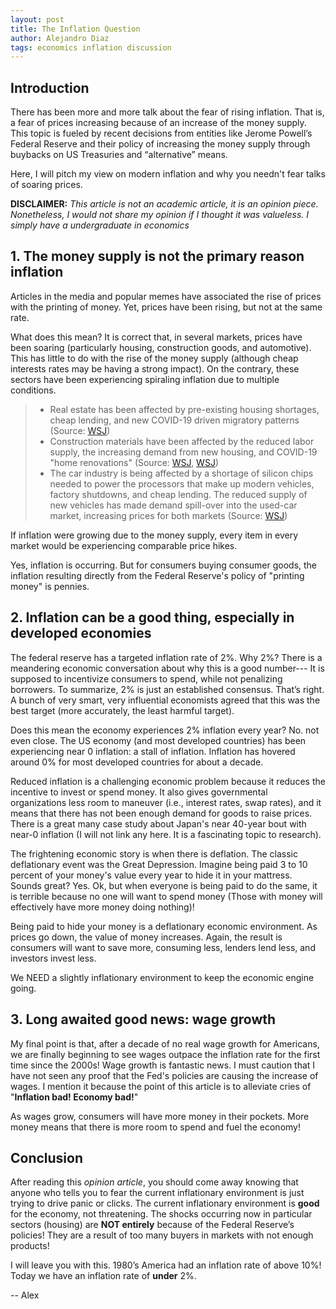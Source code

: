 ```yaml
---
layout: post
title: The Inflation Question
author: Alejandro Diaz
tags: economics inflation discussion
---
```

## Introduction
There has been more and more talk about the fear of rising inflation. That is, a fear of prices increasing because of an increase of the money supply. This topic is fueled by recent decisions from entities like Jerome Powell’s Federal Reserve and their policy of increasing the money supply through buybacks on US Treasuries and “alternative” means.

Here, I will pitch my view on modern inflation and why you needn't fear talks of soaring prices.

**DISCLAIMER:** *This article is not an academic article, it is an opinion piece. Nonetheless, I would not share my opinion if I thought it was valueless. I simply have a undergraduate in economics*

## 1. The money supply is not the primary reason inflation
Articles in the media and popular memes have associated the rise of prices with the printing of money. Yet, prices have been rising, but not at the same rate.

What does this mean? It is correct that, in several markets, prices have been soaring (particularly housing, construction goods, and automotive). This has little to do with the rise of the money supply (although cheap interests rates may be having a strong impact). On the contrary, these sectors have been experiencing spiraling inflation due to multiple conditions.

> * Real estate has been affected by pre-existing housing shortages, cheap lending, and new COVID-19 driven migratory patterns (Source: [WSJ](https://www.wsj.com/articles/u-s-home-prices-surge-higher-pricing-out-many-buyers-11620748183))
> * Construction materials have been affected by the reduced labor supply, the increasing demand from new housing, and COVID-19 "home renovations" (Source: [WSJ](https://www.wsj.com/articles/u-s-home-prices-surge-higher-pricing-out-many-buyers-11620748183), [WSJ](https://www.wsj.com/articles/record-lumber-prices-lift-sawmills-while-homeowners-do-it-yourselfers-pay-up-11620034201))
> * The car industry is being affected by a shortage of silicon chips needed to power the processors that make up modern vehicles, factory shutdowns, and cheap lending. The reduced supply of new vehicles has made demand spill-over into the used-car market, increasing prices for both markets (Source: [WSJ](https://www.wsj.com/articles/used-car-sales-boom-as-new-cars-get-too-pricey-for-many-1537700401))

If inflation were growing due to the money supply, every item in every market would be experiencing comparable price hikes.

Yes, inflation is occurring. But for consumers buying consumer goods, the inflation resulting directly from the Federal Reserve's policy of "printing money" is pennies.


## 2. Inflation can be a good thing, especially in developed economies
The federal reserve has a targeted inflation rate of 2%. Why 2%? There is a meandering economic conversation about why this is a good number--- It is supposed to incentivize consumers to spend, while not penalizing borrowers. To summarize, 2% is just an established consensus. That’s right. A bunch of very smart, very influential economists agreed that this was the best target (more accurately, the least harmful target).

Does this mean the economy experiences 2% inflation every year? No. not even close. The US economy (and most developed countries) has been experiencing near 0 inflation: a stall of inflation. Inflation has hovered around 0% for most developed countries for about a decade.

Reduced inflation is a challenging economic problem because it reduces the incentive to invest or spend money. It also gives governmental organizations less room to maneuver (i.e., interest rates, swap rates), and it means that there has not been enough demand for goods to raise prices. There is a great many case study about Japan's near 40-year bout with near-0 inflation (I will not link any here. It is a fascinating topic to research).

The frightening economic story is when there is deflation. The classic deflationary event was the Great Depression. Imagine being paid 3 to 10 percent of your money's value every year to hide it in your mattress. Sounds great? Yes. Ok, but when everyone is being paid to do the same, it is terrible because no one will want to spend money (Those with money will effectively have more money doing nothing)!

Being paid to hide your money is a deflationary economic environment. As prices go down, the value of money increases. Again, the result is consumers will want to save more, consuming less, lenders lend less, and investors invest less.

We NEED a slightly inflationary environment to keep the economic engine going.

## 3. Long awaited good news: wage growth
My final point is that, after a decade of no real wage growth for Americans, we are finally beginning to see wages outpace the inflation rate for the first time since the 2000s! Wage growth is fantastic news. I must caution that I have not seen any proof that the Fed's policies are causing the increase of wages. I mention it because the point of this article is to alleviate cries of "**Inflation bad! Economy bad!**"

As wages grow, consumers will have more money in their pockets. More money means that there is more room to spend and fuel the economy!

## Conclusion
After reading this *opinion article*, you should come away knowing that anyone who tells you to fear the current inflationary environment is just trying to drive panic or clicks. The current inflationary environment is **good** for the economy, not threatening. The shocks occurring now in particular sectors (housing) are **NOT entirely** because of the Federal Reserve’s policies! They are a result of too many buyers in markets with not enough products!

I will leave you with this. 1980’s America had an inflation rate of above 10%! Today we have an inflation rate of **under** 2%.


-- Alex